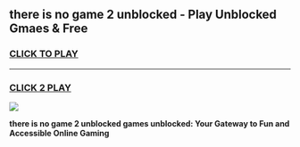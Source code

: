 
## there is no game 2 unblocked - Play Unblocked Gmaes & Free
<h3>
<a href="https://premium.freeplayer.one?title=there_is_no_game_2_unblocked&ref=19F">CLICK TO PLAY</a></h3>
<hr>

<h3>
<a href="https://premium.freeplayer.one?title=there_is_no_game_2_unblocked&ref=19F">CLICK 2 PLAY</a>
  
</h3>

<a href="https://premium.freeplayer.one?title=there_is_no_game_2_unblocked&ref=19F/"><img src="https://clearcache.store/games.png"></a>


**there is no game 2 unblocked games unblocked: Your Gateway to Fun and Accessible Online Gaming**
